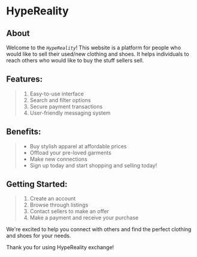 # HypeReality
## About
Welcome to the *`HypeReality`*!
This website is a platform for people who would like to sell their used/new clothing and shoes. It helps individuals to reach others who would like to buy the stuff sellers sell.

## Features:
>
> 1. Easy-to-use interface
> 2. Search and filter options
> 3. Secure payment transactions
> 4. User-friendly messaging system

## Benefits:

> - Buy stylish apparel at affordable prices
> - Offload your pre-loved garments
> - Make new connections
> - Sign up today and start shopping and selling today!

## Getting Started:

> 1. Create an account
> 2. Browse through listings
> 3. Contact sellers to make an offer
> 4. Make a payment and receive your purchase

We're excited to help you connect with others and find the perfect clothing and shoes for your needs.

Thank you for using HypeReality exchange!
